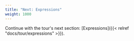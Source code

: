 ```yaml
---
title: "Next: Expressions"
weight: 1000
---
```


Continue with the tour's next section:
[Expressions]({{< relref "docs/tour/expressions" >}}).

